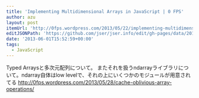 ```yaml
---
title: 'Implementing Multidimensional Arrays in JavaScript | 0 FPS'
author: azu
layout: post
itemUrl: 'http://0fps.wordpress.com/2013/05/22/implementing-multidimensional-arrays-in-javascript/'
editJSONPath: 'https://github.com/jser/jser.info/edit/gh-pages/data/2013/06/index.json'
date: '2013-06-01T15:52:59+00:00'
tags:
  - JavaScript
---
```

Typed Arraysと多次元配列について。
またそれを扱うndarrayライブラリについて。ndarray自体はlow levelで、それの上にいくつかのモジュールが用意されてる http://0fps.wordpress.com/2013/05/28/cache-oblivious-array-operations/
